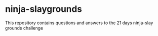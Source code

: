 # ninja-slaygrounds
This repository contains questions and answers to the 21 days ninja-slay grounds challenge 

